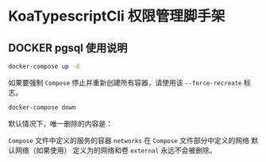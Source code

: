# KoaTypescriptCli 权限管理脚手架

## DOCKER pgsql 使用说明

```bash
docker-compose up -d
```
 
如果要强制 `Compose` 停止并重新创建所有容器，请使用该 `--force-recreate` 标志。

```bash
docker-compose down
```

默认情况下，唯一删除的内容是：

`Compose` 文件中定义的服务的容器
`networks` 在 `Compose` 文件部分中定义的网络
默认网络（如果使用）
定义为的网络和卷 `external` 永远不会被删除。
